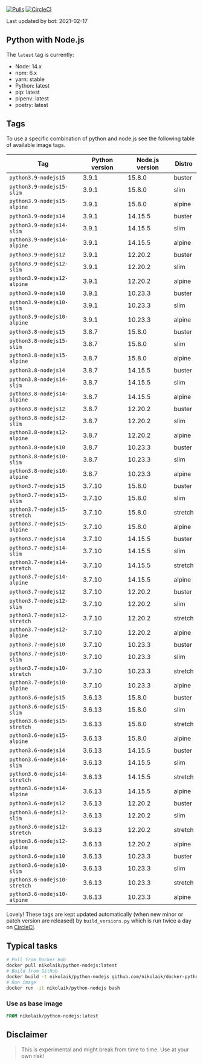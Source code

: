 [![Pulls](https://img.shields.io/docker/pulls/nikolaik/python-nodejs.svg?style=flat-square)](https://hub.docker.com/r/nikolaik/python-nodejs/)
[![CircleCI](https://img.shields.io/circleci/project/github/nikolaik/docker-python-nodejs.svg?style=flat-square)](https://circleci.com/gh/nikolaik/docker-python-nodejs)

Last updated by bot: 2021-02-17

## Python with Node.js
The `latest` tag is currently:

- Node: 14.x
- npm: 6.x
- yarn: stable
- Python: latest
- pip: latest
- pipenv: latest
- poetry: latest

## Tags
To use a specific combination of python and node.js see the following table of available image tags.

Tag | Python version | Node.js version | Distro
--- | --- | --- | ---
`python3.9-nodejs15` | 3.9.1 | 15.8.0 | buster
`python3.9-nodejs15-slim` | 3.9.1 | 15.8.0 | slim
`python3.9-nodejs15-alpine` | 3.9.1 | 15.8.0 | alpine
`python3.9-nodejs14` | 3.9.1 | 14.15.5 | buster
`python3.9-nodejs14-slim` | 3.9.1 | 14.15.5 | slim
`python3.9-nodejs14-alpine` | 3.9.1 | 14.15.5 | alpine
`python3.9-nodejs12` | 3.9.1 | 12.20.2 | buster
`python3.9-nodejs12-slim` | 3.9.1 | 12.20.2 | slim
`python3.9-nodejs12-alpine` | 3.9.1 | 12.20.2 | alpine
`python3.9-nodejs10` | 3.9.1 | 10.23.3 | buster
`python3.9-nodejs10-slim` | 3.9.1 | 10.23.3 | slim
`python3.9-nodejs10-alpine` | 3.9.1 | 10.23.3 | alpine
`python3.8-nodejs15` | 3.8.7 | 15.8.0 | buster
`python3.8-nodejs15-slim` | 3.8.7 | 15.8.0 | slim
`python3.8-nodejs15-alpine` | 3.8.7 | 15.8.0 | alpine
`python3.8-nodejs14` | 3.8.7 | 14.15.5 | buster
`python3.8-nodejs14-slim` | 3.8.7 | 14.15.5 | slim
`python3.8-nodejs14-alpine` | 3.8.7 | 14.15.5 | alpine
`python3.8-nodejs12` | 3.8.7 | 12.20.2 | buster
`python3.8-nodejs12-slim` | 3.8.7 | 12.20.2 | slim
`python3.8-nodejs12-alpine` | 3.8.7 | 12.20.2 | alpine
`python3.8-nodejs10` | 3.8.7 | 10.23.3 | buster
`python3.8-nodejs10-slim` | 3.8.7 | 10.23.3 | slim
`python3.8-nodejs10-alpine` | 3.8.7 | 10.23.3 | alpine
`python3.7-nodejs15` | 3.7.10 | 15.8.0 | buster
`python3.7-nodejs15-slim` | 3.7.10 | 15.8.0 | slim
`python3.7-nodejs15-stretch` | 3.7.10 | 15.8.0 | stretch
`python3.7-nodejs15-alpine` | 3.7.10 | 15.8.0 | alpine
`python3.7-nodejs14` | 3.7.10 | 14.15.5 | buster
`python3.7-nodejs14-slim` | 3.7.10 | 14.15.5 | slim
`python3.7-nodejs14-stretch` | 3.7.10 | 14.15.5 | stretch
`python3.7-nodejs14-alpine` | 3.7.10 | 14.15.5 | alpine
`python3.7-nodejs12` | 3.7.10 | 12.20.2 | buster
`python3.7-nodejs12-slim` | 3.7.10 | 12.20.2 | slim
`python3.7-nodejs12-stretch` | 3.7.10 | 12.20.2 | stretch
`python3.7-nodejs12-alpine` | 3.7.10 | 12.20.2 | alpine
`python3.7-nodejs10` | 3.7.10 | 10.23.3 | buster
`python3.7-nodejs10-slim` | 3.7.10 | 10.23.3 | slim
`python3.7-nodejs10-stretch` | 3.7.10 | 10.23.3 | stretch
`python3.7-nodejs10-alpine` | 3.7.10 | 10.23.3 | alpine
`python3.6-nodejs15` | 3.6.13 | 15.8.0 | buster
`python3.6-nodejs15-slim` | 3.6.13 | 15.8.0 | slim
`python3.6-nodejs15-stretch` | 3.6.13 | 15.8.0 | stretch
`python3.6-nodejs15-alpine` | 3.6.13 | 15.8.0 | alpine
`python3.6-nodejs14` | 3.6.13 | 14.15.5 | buster
`python3.6-nodejs14-slim` | 3.6.13 | 14.15.5 | slim
`python3.6-nodejs14-stretch` | 3.6.13 | 14.15.5 | stretch
`python3.6-nodejs14-alpine` | 3.6.13 | 14.15.5 | alpine
`python3.6-nodejs12` | 3.6.13 | 12.20.2 | buster
`python3.6-nodejs12-slim` | 3.6.13 | 12.20.2 | slim
`python3.6-nodejs12-stretch` | 3.6.13 | 12.20.2 | stretch
`python3.6-nodejs12-alpine` | 3.6.13 | 12.20.2 | alpine
`python3.6-nodejs10` | 3.6.13 | 10.23.3 | buster
`python3.6-nodejs10-slim` | 3.6.13 | 10.23.3 | slim
`python3.6-nodejs10-stretch` | 3.6.13 | 10.23.3 | stretch
`python3.6-nodejs10-alpine` | 3.6.13 | 10.23.3 | alpine

Lovely! These tags are kept updated automatically (when new minor or patch version are released) by `build_versions.py` which is run twice a day on [CircleCI](https://circleci.com/gh/nikolaik/docker-python-nodejs).

## Typical tasks
```bash
# Pull from Docker Hub
docker pull nikolaik/python-nodejs:latest
# Build from GitHub
docker build -t nikolaik/python-nodejs github.com/nikolaik/docker-python-nodejs
# Run image
docker run -it nikolaik/python-nodejs bash
```

### Use as base image
```Dockerfile
FROM nikolaik/python-nodejs:latest
```

## Disclaimer
> This is experimental and might break from time to time. Use at your own risk!
